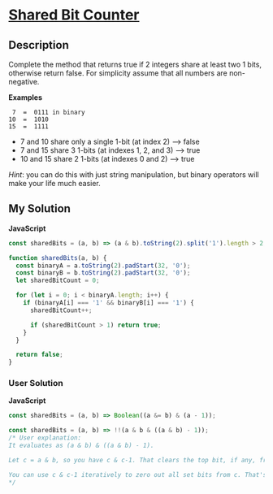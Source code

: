 # [Shared Bit Counter](https://www.codewars.com/kata/58a5aeb893b79949eb0000f1)

## Description

Complete the method that returns true if 2 integers share at least two 1 bits, otherwise return false. For simplicity assume that all numbers are non-negative.

**Examples**

```
 7  =  0111 in binary
10  =  1010
15  =  1111
```

- 7 and 10 share only a single 1-bit (at index 2) --> false
- 7 and 15 share 3 1-bits (at indexes 1, 2, and 3) --> true
- 10 and 15 share 2 1-bits (at indexes 0 and 2) --> true

_Hint_: you can do this with just string manipulation, but binary operators will make your life much easier.

## My Solution

**JavaScript**

```js
const sharedBits = (a, b) => (a & b).toString(2).split('1').length > 2;
```

```js
function sharedBits(a, b) {
  const binaryA = a.toString(2).padStart(32, '0');
  const binaryB = b.toString(2).padStart(32, '0');
  let sharedBitCount = 0;

  for (let i = 0; i < binaryA.length; i++) {
    if (binaryA[i] === '1' && binaryB[i] === '1') {
      sharedBitCount++;

      if (sharedBitCount > 1) return true;
    }
  }

  return false;
}
```

### User Solution

**JavaScript**

```js
const sharedBits = (a, b) => Boolean((a &= b) & (a - 1));
```

```js
const sharedBits = (a, b) => !!(a & b & ((a & b) - 1));
/* User explanation:
It evaluates as (a & b) & ((a & b) - 1).

Let c = a & b, so you have c & c-1. That clears the top bit, if any, from c. If c == 0, a and b had no set bits in common. Otherwise, if c & c-1 == 0, a and b had exactly one set bit in common. In all other cases, they had at least two set bits in common, and the function should return true.

You can use c & c-1 iteratively to zero out all set bits from c. That's a faster way to count them than to count set bits over all of them.
*/
```
